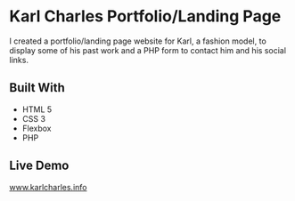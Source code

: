 # Karl Charles Portfolio/Landing Page

I created a portfolio/landing page website for Karl, a fashion model, to display some of his past work and a PHP form to contact him and his social links. 

## Built With

* HTML 5
* CSS 3
* Flexbox
* PHP

## Live Demo

www.karlcharles.info
